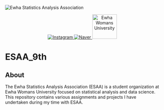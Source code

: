![Ewha Statistics Analysis Association](https://capsule-render.vercel.app/api?type=waving&height=300&text=Ewha%20Statistics%20Analysis%20Association&descAlign=68&textBg=false&fontAlign=50&fontSize=50&descAlignY=61&animation=twinkling&color=009775)

<!DOCTYPE html>
<html lang="en">
<head>
    <meta charset="UTF-8">
    <meta name="viewport" content="width=device-width, initial-scale=1.0">
    <title>ESAA</title>
</head>
<body>

<div align="center">
  <a href="https://www.instagram.com/esaa_ewha/" target="_blank">
    <img src="https://img.shields.io/badge/Instagram-E4405F?style=for-the-badge&logo=instagram&logoColor=white" alt="Instagram">
  </a>
  <a href="https://naver.me/xIhtIUog" target="_blank">
    <img src="https://img.shields.io/badge/Naver-03C75A?style=for-the-badge&logo=naver&logoColor=white" alt="Naver">
  </a>
  <a href="https://stat.ewha.ac.kr/statistics/index.do" target="_blank">
    <img src="symbol-mark.png" width="80" alt="Ewha Womans University">
  </a>
</div>

</body>
</html>

# ESAA_9th

## About
The Ewha Statistics Analysis Association (ESAA) is a student organization at Ewha Womans University focused on statistical analysis and data science. This repository contains various assignments and projects I have undertaken during my time with ESAA.
